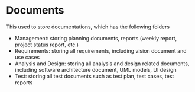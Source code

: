 # Documents
This used to store documentations, which has the following folders
- Management: storing planning documents, reports (weekly report, project status report, etc.)
- Requirements: storing all requirements, including vision document and use cases
- Analysis and Design: storing all analysis and design related documents, including software architecture document, UML models, UI design
- Test: storing all test documents such as test plan, test cases, test reports
